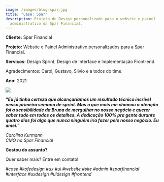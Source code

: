 ```yaml
---
image: /images/blog-spar.jpg
title: "Case: Spar"
description: Projeto de Design personalizado para o website e painel
  administrativo da Spar Financial.
---
```

**Cliente:** Spar Financial

**Projeto:** Website e Painel Administrativo personalizados para a Spar Financial.

**Serviços:** Design Sprint, Design de Interface e Implementação Front-end.

Agradecimentos: Carol, Gustavo, Silvio e a todos do time.

**Ano:** 2021

![](/images/blog-spar-mockup.jpg)

***"Eu já tinha certeza que alcançaríamos um resultado técnico incrível nessa primeira semana de sprint. Mas o que mais me chamou a atenção foi a sensibilidade da Bruna de mergulhar no nosso negócio e querer saber tudo em todos os detalhes. A dedicação 100% pra gente durante quatro dias foi algo que nunca ninguém iria fazer pelo nosso negócio. Eu amei."***

*Carolina Kurmann*\
*CMO na Spar Financial*

**Gostou do assunto?**

Quer saber mais? Entre em contato!

*\#case #kofedesign #ux #ui #website #site #admin #sparfinancial #interface #uxdesign #uidesign #frontend*